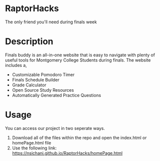 # RaptorHacks
The only friend you'll need during finals week

# Description
Finals buddy is an all-in-one website that is easy to navigate with plenty of useful tools for Montgomery College Students during finals. The website includes a,
- Customizable Pomodoro Timer
- Finals Schedule Builder
- Grade Calculator
- Open Source Study Resources
- Automatically Generated Practice Questions

# Usage
You can access our project in two seperate ways.
1. Download all of the files within the repo and open the index.html or homePage.html file
2. Use the following link: https://nsichani.github.io/RaptorHacks/homePage.html
